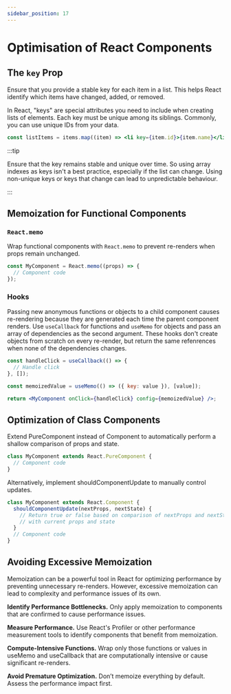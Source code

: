 ```yaml
---
sidebar_position: 17
---
```


# Optimisation of React Components

## The `key` Prop

Ensure that you provide a stable key for each item in a list. This helps React
identify which items have changed, added, or removed.

In React, "keys" are special attributes you need to include when creating lists
of elements. Each key must be unique among its siblings. Commonly, you can use
unique IDs from your data.

```jsx
const listItems = items.map((item) => <li key={item.id}>{item.name}</li>);
```

:::tip

Ensure that the key remains stable and unique over time. So using array indexes
as keys isn't a best practice, especially if the list can change. Using
non-unique keys or keys that change can lead to unpredictable behaviour.

:::

## Memoization for Functional Components

### `React.memo`

Wrap functional components with `React.memo` to prevent re-renders when props
remain unchanged.

```jsx
const MyComponent = React.memo((props) => {
  // Component code
});
```

### Hooks

Passing new anonymous functions or objects to a child component causes
re-rendering because they are generated each time the parent component renders.
Use `useCallback` for functions and `useMemo` for objects and pass an array of
dependencies as the second argument. These hooks don't create objects from
scratch on every re-render, but return the same refenrences when none of the
dependencies changes.

```jsx
const handleClick = useCallback(() => {
  // Handle click
}, []);

const memoizedValue = useMemo(() => ({ key: value }), [value]);

return <MyComponent onClick={handleClick} config={memoizedValue} />;
```

## Optimization of Class Components

Extend PureComponent instead of Component to automatically perform a shallow
comparison of props and state.

```jsx
class MyComponent extends React.PureComponent {
  // Component code
}
```

Alternatively, implement shouldComponentUpdate to manually control updates.

```javascript
class MyComponent extends React.Component {
  shouldComponentUpdate(nextProps, nextState) {
    // Return true or false based on comparison of nextProps and nextState
    // with current props and state
  }
  // Component code
}
```

## Avoiding Excessive Memoization

Memoization can be a powerful tool in React for optimizing performance by
preventing unnecessary re-renders. However, excessive memoization can lead to
complexity and performance issues of its own.

**Identify Performance Bottlenecks.** Only apply memoization to components that
are confirmed to cause performance issues.

**Measure Performance.** Use React's Profiler or other performance measurement
tools to identify components that benefit from memoization.

**Compute-Intensive Functions.** Wrap only those functions or values in useMemo
and useCallback that are computationally intensive or cause significant
re-renders.

**Avoid Premature Optimization.** Don’t memoize everything by default. Assess
the performance impact first.
